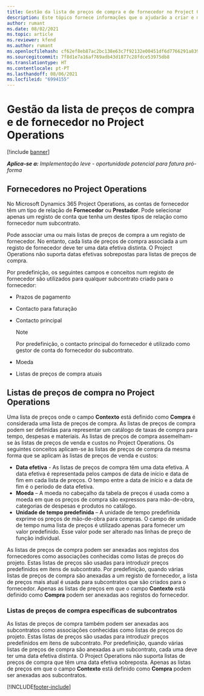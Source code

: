 ```yaml
---
title: Gestão da lista de preços de compra e de fornecedor no Project Operations
description: Este tópico fornece informações que o ajudarão a criar e manter os dados do fornecedor e as listas de preços de compra para subcontratação.
author: rumant
ms.date: 08/02/2021
ms.topic: article
ms.reviewer: kfend
ms.author: rumant
ms.openlocfilehash: cf62ef8eb87ac2bc138e63c7f92132e00451df6d7766291a8399a94a070799ab
ms.sourcegitcommit: 7f8d1e7a16af769adb43d1877c28fdce53975db8
ms.translationtype: HT
ms.contentlocale: pt-PT
ms.lasthandoff: 08/06/2021
ms.locfileid: "6994155"
---
```

# <a name="vendor-and-purchase-price-list-management-in-project-operations"></a>Gestão da lista de preços de compra e de fornecedor no Project Operations

[!include [banner](../../includes/dataverse-preview.md)]

_**Aplica-se a:** Implementação leve - oportunidade potencial para fatura pró-forma_

## <a name="vendors-in-project-operations"></a>Fornecedores no Project Operations

No Microsoft Dynamics 365 Project Operations, as contas de fornecedor têm um tipo de relação de **Fornecedor** ou **Prestador**. Pode selecionar apenas um registo de conta que tenha um destes tipos de relação como fornecedor num subcontrato.

Pode associar uma ou mais listas de preços de compra a um registo de fornecedor. No entanto, cada lista de preços de compra associada a um registo de fornecedor deve ter uma data efetiva distinta. O Project Operations não suporta datas efetivas sobrepostas para listas de preços de compra.

Por predefinição, os seguintes campos e conceitos num registo de fornecedor são utilizados para qualquer subcontrato criado para o fornecedor:

- Prazos de pagamento
- Contacto para faturação
- Contacto principal

    > [!NOTE]
    > Por predefinição, o contacto principal do fornecedor é utilizado como gestor de conta do fornecedor do subcontrato.

- Moeda
- Listas de preços de compra atuais

## <a name="purchase-price-lists-in-project-operations"></a>Listas de preços de compra no Project Operations

Uma lista de preços onde o campo **Contexto** está definido como **Compra** é considerada uma lista de preços de compra. As listas de preços de compra podem ser definidas para representar um catálogo de taxas de compra para tempo, despesas e materiais. As listas de preços de compra assemelham-se às listas de preços de venda e custos no Project Operations. Os seguintes conceitos aplicam-se às listas de preços de compra da mesma forma que se aplicam às listas de preços de venda e custos:

- **Data efetiva** - As listas de preços de compra têm uma data efetiva. A data efetiva é representada pelos campos de data de início e data de fim em cada lista de preços. O tempo entre a data de início e a data de fim é o período de data efetiva.
- **Moeda** – A moeda no cabeçalho da tabela de preços é usada como a moeda em que os preços de compra são expressos para mão-de-obra, categorias de despesas e produtos no catálogo.
- **Unidade de tempo predefinida** – A unidade de tempo predefinida exprime os preços de mão-de-obra para compras. O campo de unidade de tempo numa lista de preços é utilizado apenas para fornecer um valor predefinido. Esse valor pode ser alterado nas linhas de preço de função individual.

As listas de preços de compra podem ser anexadas aos registos dos fornecedores como associações conhecidas como listas de preços do projeto. Estas listas de preços são usadas para introduzir preços predefinidos em itens de subcontrato. Por predefinição, quando várias listas de preços de compra são anexadas a um registo de fornecedor, a lista de preços mais atual é usada para subcontratos que são criados para o fornecedor. Apenas as listas de preços em que o campo **Contexto** está definido como **Compra** podem ser anexadas aos registos do fornecedor.

### <a name="subcontract-specific-purchase-price-lists"></a>Listas de preços de compra específicas de subcontratos

As listas de preços de compra também podem ser anexadas aos subcontratos como associações conhecidas como listas de preços do projeto. Estas listas de preços são usadas para introduzir preços predefinidos em itens de subcontrato. Por predefinição, quando várias listas de preços de compra são anexadas a um subcontrato, cada uma deve ter uma data efetiva distinta. O Project Operations não suporta listas de preços de compra que têm uma data efetiva sobreposta. Apenas as listas de preços em que o campo **Contexto** está definido como **Compra** podem ser anexadas aos subcontratos.

[!INCLUDE[footer-include](../../includes/footer-banner.md)]
